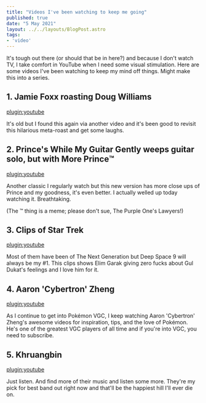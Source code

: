 ```yaml
---
title: "Videos I've been watching to keep me going"
published: true
date: "5 May 2021"
layout: ../../layouts/BlogPost.astro
tags:
- 'video'
---
```


It's tough out there (or should that be in here?) and because I don't watch TV, I take comfort in YouTube when I need some visual stimulation. Here are some videos I've been watching to keep my mind off things. Might make this into a series.

## 1. Jamie Foxx roasting Doug Williams

[plugin:youtube](https://www.youtube.com/watch?v=tq2ivETREGo)

It's old but I found this again via another video and it's been good to revisit this hilarious meta-roast and get some laughs.

## 2. Prince's While My Guitar Gently weeps guitar solo, but with More Prince™️

[plugin:youtube](https://www.youtube.com/watch?v=CdfMh8QgJjA)

Another classic I regularly watch but this new version has more close ups of Prince and my goodness, it's even better. I actually welled up today watching it. Breathtaking.

(The ™️ thing is a meme; please don't sue, The Purple One's Lawyers!)

## 3. Clips of Star Trek

[plugin:youtube](https://www.youtube.com/watch?v=FggqbNUZD8U)

Most of them have been of The Next Generation but Deep Space 9 will always be my #1. This clips shows Elim Garak giving zero fucks about Gul Dukat's feelings and I love him for it.

## 4. Aaron 'Cybertron' Zheng

[plugin:youtube](https://www.youtube.com/watch?v=adVF6bcyZjc)

As I continue to get into Pokémon VGC, I keep watching Aaron 'Cybertron' Zheng's awesome videos for inspiration, tips, and the love of Pokémon. He's one of the greatest VGC players of all time and if you're into VGC, you need to subscribe.

## 5. Khruangbin

[plugin:youtube](https://www.youtube.com/watch?v=vsSmzapbKv4)

Just listen. And find more of their music and listen some more. They're my pick for best band out right now and that'll be the happiest hill I'll ever die on.
